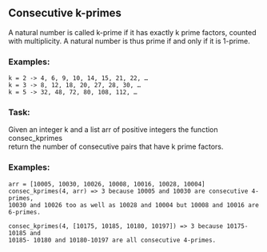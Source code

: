 ## Consecutive k-primes

A natural number is called k-prime if it has exactly k prime factors, counted  
with multiplicity. A natural number is thus prime if and only if it is 1-prime.  

### Examples:
    k = 2 -> 4, 6, 9, 10, 14, 15, 21, 22, …
    k = 3 -> 8, 12, 18, 20, 27, 28, 30, …
    k = 5 -> 32, 48, 72, 80, 108, 112, …

### Task:
Given an integer k and a list arr of positive integers the function consec_kprimes  
return the number of consecutive pairs that have k prime factors.

### Examples:

    arr = [10005, 10030, 10026, 10008, 10016, 10028, 10004]
    consec_kprimes(4, arr) => 3 because 10005 and 10030 are consecutive 4-primes,  
    10030 and 10026 too as well as 10028 and 10004 but 10008 and 10016 are  
    6-primes.
    
    consec_kprimes(4, [10175, 10185, 10180, 10197]) => 3 because 10175-10185 and  
    10185- 10180 and 10180-10197 are all consecutive 4-primes.

